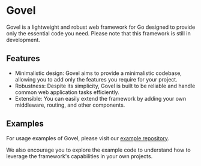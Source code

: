 # Govel

Govel is a lightweight and robust web framework for Go designed to provide only the essential code you need. Please note that this framework is still in development.

## Features

- Minimalistic design: Govel aims to provide a minimalistic codebase, allowing you to add only the features you require for your project.
- Robustness: Despite its simplicity, Govel is built to be reliable and handle common web application tasks efficiently.
- Extensible: You can easily extend the framework by adding your own middleware, routing, and other components.

## Examples

For usage examples of Govel, please visit our [example repository](https://github.com/govel-framework/govel-example).

We also encourage you to explore the example code to understand how to leverage the framework's capabilities in your own projects.
